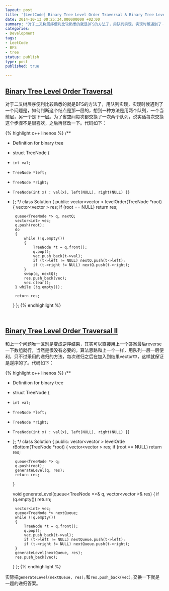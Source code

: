 ```yaml
---
layout: post
title: '[LeetCode] Binary Tree Level Order Traversal & Binary Tree Level Order Traversal II'
date: 2014-10-13 00:25:34.000000000 +02:00
summary: "对于二叉树层序便利比较熟悉的就是BFS的方法了，用队列实现，实现时候遇到了一个问题是，如何判断这个结点是那一层的，想到一种方法是用两个队列，一个当前层，另一个是下一层。"
categories:
- Development
tags: 
- LeetCode
- BFS
- tree
status: publish
type: post
published: true

---
```


## [Binary Tree Level Order Traversal](https://oj.leetcode.com/problems/binary-tree-level-order-traversal/)

对于二叉树层序便利比较熟悉的就是BFS的方法了，用队列实现，实现时候遇到了一个问题是，如何判断这个结点是那一层的，想到一种方法是用两个队列，一个当前层，另一个是下一层。为了省空间每次都交换了一次两个队列，说实话每次交换这个步骤不是很喜欢，之后再修改一下。代码如下：

{% highlight c++ linenos %}
/**
 * Definition for binary tree
 * struct TreeNode {
 *     int val;
 *     TreeNode *left;
 *     TreeNode *right;
 *     TreeNode(int x) : val(x), left(NULL), right(NULL) {}
 * };
 */
class Solution {
public:
    vector<vector<int> > levelOrder(TreeNode *root) {
        vector<vector<int> > res;
        if (root == NULL) return res;

        queue<TreeNode *> q, nextQ;
        vector<int> vec;
        q.push(root);
        do
        {
            while (!q.empty())
            {
                TreeNode *t = q.front();
                q.pop();
                vec.push_back(t->val);
                if (t->left != NULL) nextQ.push(t->left);
                if (t->right != NULL) nextQ.push(t->right);
            }
            swap(q, nextQ);
            res.push_back(vec);
            vec.clear();
        } while (!q.empty());

        return res;
    }
};
{% endhighlight %}


<br />


## [Binary Tree Level Order Traversal II](https://oj.leetcode.com/problems/binary-tree-level-order-traversal-ii/)

和上一个问题唯一区别是变成逆序结果，其实可以直接用上一个答案最后reverse一下数组就行，当然是很没有必要的。算法思路和上一个一样，用队列一层一层便利，只不过采用的递归的方法，每次递归之后在加入到结果vector中，这样就保证是逆序的了。代码如下：

{% highlight c++ linenos %}
/**
 * Definition for binary tree
 * struct TreeNode {
 *     int val;
 *     TreeNode *left;
 *     TreeNode *right;
 *     TreeNode(int x) : val(x), left(NULL), right(NULL) {}
 * };
 */
class Solution {
public:
    vector<vector<int> > levelOrde    rBottom(TreeNode *root) {
        vector<vector<int> > res;
        if (root == NULL) return res;

        queue<TreeNode *> q;
        q.push(root);
        generateLevel(q, res);
        return res;
    }

    void generateLevel(queue<TreeNode *>& q, vector<vector<int> >& res)
    {
        if (q.empty()) return;

        vector<int> vec;
        queue<TreeNode *> nextQueue;
        while (!q.empty())
        {
            TreeNode *t = q.front();
            q.pop();
            vec.push_back(t->val);
            if (t->left != NULL) nextQueue.push(t->left);
            if (t->right != NULL) nextQueue.push(t->right);
        }
        generateLevel(nextQueue, res);
        res.push_back(vec);
    }
};
{% endhighlight %}

实际把`generateLevel(nextQueue, res);`和`res.push_back(vec);`交换一下就是一题的递归答案。